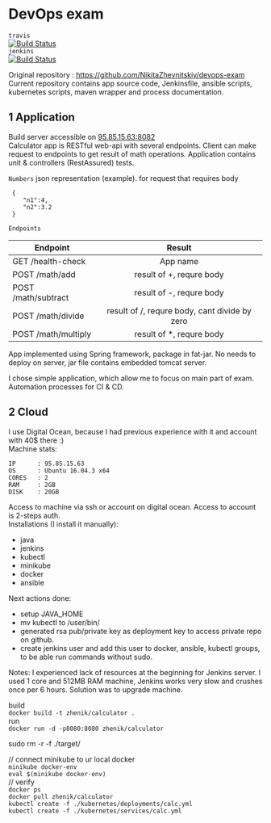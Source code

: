 # DevOps exam  
`travis`  
[![Build Status](https://travis-ci.com/NikitaZhevnitskiy/devops-exam.svg?token=6FYqXrfAk2ZHo34Tq8Gp&branch=master)](https://travis-ci.com/NikitaZhevnitskiy/devops-exam)  
`jenkins`   
[![Build Status](http://95.85.15.63:8080/buildStatus/icon?job=master-Jenkinsfile)](http://95.85.15.63:8080/job/master-Jenkinsfile/)

Original repository : https://github.com/NikitaZhevnitskiy/devops-exam   
Current repository contains app source code, Jenkinsfile, ansible scripts, kubernetes scripts, maven wrapper and process documentation.
## 1 Application
Build server accessible on  [95.85.15.63:8082](http://95.85.15.63:8082/health-check)  
Calculator app is RESTful web-api with several endpoints. Client can make request to endpoints 
to get result of math operations. Application contains unit & controllers (RestAssured) tests.

`Numbers` json representation (example).
for request that requires body
```
 {
    "n1":4,
    "n2":3.2
 }
```  

`Endpoints`  
 
| Endpoint              | Result                |
| ----------------------|  :------------------: | 
| GET /health-check     | App name              | 
| POST /math/add        | result of +, requre body    | 
| POST /math/subtract   | result of -, requre body    | 
| POST /math/divide     | result of /, requre body, cant divide by zero    | 
| POST /math/multiply   | result of *, requre body    | 

App implemented using Spring framework, package in fat-jar.
No needs to deploy on server, jar file contains embedded tomcat server. 

I chose simple application, which allow me to focus on main part of exam. Automation processes for CI & CD. 

## 2 Cloud 
I use Digital Ocean, because I had previous experience with it and account with 40$ there :)   
Machine stats:  
```
IP      : 95.85.15.63
OS      : Ubuntu 16.04.3 x64 
CORES   : 2
RAM     : 2GB
DISK    : 20GB
``` 
Access to machine via ssh or account on digital ocean. Access to account is 2-steps auth.  
Installations (I install it manually): 
* java
* jenkins
* kubectl
* minikube
* docker
* ansible

Next actions done:
* setup JAVA_HOME
* mv kubectl to /user/bin/
* generated rsa pub/private key as deployment key to access private repo on github.
* create jenkins user and add this user to docker, ansible, kubectl groups, to be able run commands without sudo.


Notes: 
I experienced lack of resources at the beginning for Jenkins server. 
I used 1 core and 512MB RAM machine, Jenkins works very slow and crushes once per 6 hours. Solution was to upgrade machine.  

build  
`docker build -t zhenik/calculator .`  
run  
`docker run -d -p8080:8080 zhenik/calculator`

sudo rm -r -f ./target/

// connect minikube to ur local docker  
`minikube docker-env`  
`eval $(minikube docker-env)`  
// verify  
`docker ps`  
`docker pull zhenik/calculator`  
`kubectl create -f ./kubernetes/deployments/calc.yml`  
`kubectl create -f ./kubernetes/services/calc.yml`
